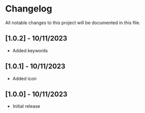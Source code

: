 # Changelog

All notable changes to this project will be documented in this file.

## [1.0.2] - 10/11/2023

- Added keywords

## [1.0.1] - 10/11/2023

- Added icon

## [1.0.0] - 10/11/2023

- Initial release
